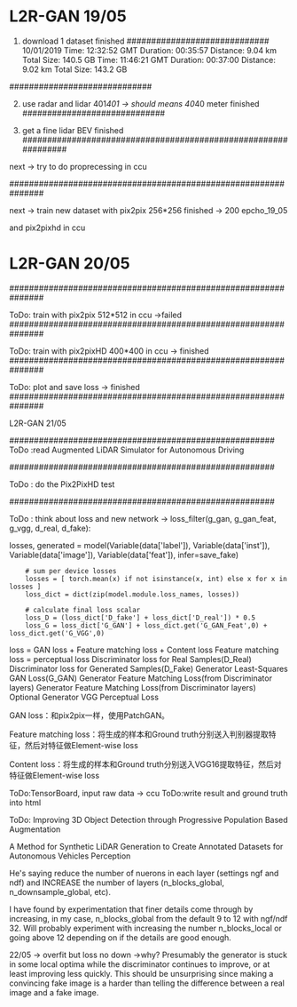 # L2R-GAN 19/05
1. download 1 dataset finished
#############################
10/01/2019
Time: 12:32:52 GMT
Duration: 00:35:57
Distance: 9.04 km
Total Size: 140.5 GB
Time: 11:46:21 GMT
Duration: 00:37:00
Distance: 9.02 km
Total Size: 143.2 GB


#############################


2. use radar and lidar 401*401 -> should means 40*40 meter  finished
#############################


3. get a fine lidar BEV finished
###############################################################



next -> try to do proprecessing in ccu

###############################################################

next -> train new dataset with pix2pix 256*256 finished -> 200 epcho_19_05


and pix2pixhd in ccu


# L2R-GAN 20/05


###############################################################

ToDo:  train  with pix2pix 512*512 in ccu ->failed
###############################################################

ToDo:  train  with pix2pixHD 400*400 in ccu -> finished
###############################################################

ToDo:  plot and save loss -> finished
###############################################################

L2R-GAN 21/05

######################################################
ToDo :read Augmented LiDAR Simulator for Autonomous Driving

######################################################

ToDo : do the Pix2PixHD test

######################################################

ToDo : think about loss and new network -> loss_filter(g_gan, g_gan_feat, g_vgg, d_real, d_fake):



losses, generated = model(Variable(data['label']), Variable(data['inst']), 
            Variable(data['image']), Variable(data['feat']), infer=save_fake)

        # sum per device losses
        losses = [ torch.mean(x) if not isinstance(x, int) else x for x in losses ]
        loss_dict = dict(zip(model.module.loss_names, losses))

        # calculate final loss scalar
        loss_D = (loss_dict['D_fake'] + loss_dict['D_real']) * 0.5
        loss_G = loss_dict['G_GAN'] + loss_dict.get('G_GAN_Feat',0) + loss_dict.get('G_VGG',0)


loss = GAN loss + Feature matching loss + Content loss
Feature matching loss  = perceptual loss
Discriminator loss for Real Samples(D_Real) Discriminator loss for Generated Samples(D_Fake) Generator Least-Squares GAN Loss(G_GAN) Generator Feature Matching Loss(from Discriminator layers) Generator Feature Matching Loss(from Discriminator layers) Optional Generator VGG Perceptual Loss

GAN loss：和pix2pix一样，使用PatchGAN。


Feature matching loss：将生成的样本和Ground truth分别送入判别器提取特征，然后对特征做Element-wise loss


Content loss：将生成的样本和Ground truth分别送入VGG16提取特征，然后对特征做Element-wise loss

ToDo:TensorBoard, input raw data -> ccu 
ToDo:write result and ground truth into html 

ToDo: Improving 3D Object Detection through Progressive Population Based Augmentation

A Method for Synthetic LiDAR Generation to Create Annotated Datasets for Autonomous Vehicles Perception


He's saying reduce the number of nuerons in each layer (settings ngf and ndf) and INCREASE the number of layers (n_blocks_global, n_downsample_global, etc).

I have found by experimentation that finer details come through by increasing, in my case, n_blocks_global from the default 9 to 12 with ngf/ndf 32. Will probably experiment with increasing the number n_blocks_local or going above 12 depending on if the details are good enough.

22/05
-> overfit but loss no down ->why?
Presumably the generator is stuck in some local optima while the
discriminator continues to improve, or at least improving less quickly.
This should be unsurprising since making a convincing fake image is a
harder than telling the difference between a real image and a fake image.
